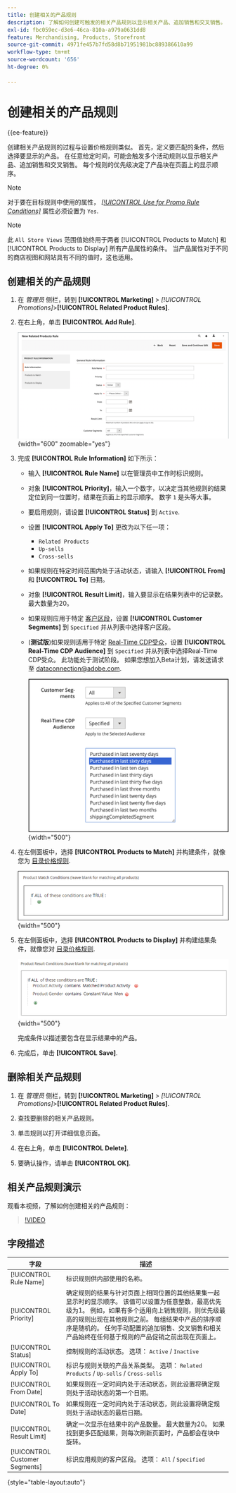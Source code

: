 ```yaml
---
title: 创建相关的产品规则
description: 了解如何创建可触发的相关产品规则以显示相关产品、追加销售和交叉销售。
exl-id: fbc059ec-d3e6-46ca-810a-a979a0631dd8
feature: Merchandising, Products, Storefront
source-git-commit: 4971fe457b7fd58d8b71951981bc889386610a99
workflow-type: tm+mt
source-wordcount: '656'
ht-degree: 0%

---
```


# 创建相关的产品规则

{{ee-feature}}

创建相关产品规则的过程与设置价格规则类似。 首先，定义要匹配的条件，然后选择要显示的产品。 在任意给定时间，可能会触发多个活动规则以显示相关产品、追加销售和交叉销售。 每个规则的优先级决定了产品块在页面上的显示顺序。

>[!NOTE]
>
>对于要在目标规则中使用的属性， [_[!UICONTROL Use for Promo Rule Conditions]_](../catalog/product-attributes.md) 属性必须设置为 `Yes`.

>[!NOTE]
>
>此 `All Store Views` 范围值始终用于两者 [!UICONTROL Products to Match] 和 [!UICONTROL Products to Display] 所有产品属性的条件。 当产品属性对于不同的商店视图和网站具有不同的值时，这也适用。

## 创建相关的产品规则

1. 在 _管理员_ 侧栏，转到 **[!UICONTROL Marketing]** > _[!UICONTROL Promotions]_>**[!UICONTROL Related Product Rules]**.

1. 在右上角，单击 **[!UICONTROL Add Rule]**.

   ![相关产品规则 — 信息](./assets/catalog-related-products-rule-information.png){width="600" zoomable="yes"}

1. 完成 **[!UICONTROL Rule Information]** 如下所示：

   - 输入 **[!UICONTROL Rule Name]** 以在管理员中工作时标识规则。

   - 对象 **[!UICONTROL Priority]**，输入一个数字，以决定当其他规则的结果定位到同一位置时，结果在页面上的显示顺序。 数字 `1` 是头等大事。

   - 要启用规则，请设置 **[!UICONTROL Status]** 到 `Active`.

   - 设置 **[!UICONTROL Apply To]** 更改为以下任一项：

      - `Related Products`
      - `Up-sells`
      - `Cross-sells`

   - 如果规则在特定时间范围内处于活动状态，请输入 **[!UICONTROL From]** 和 **[!UICONTROL To]** 日期。

   - 对象 **[!UICONTROL Result Limit]**，输入要显示在结果列表中的记录数。 最大数量为20。

   - 如果规则应用于特定 [客户区段](../customers/customer-segments.md)，设置 **[!UICONTROL Customer Segments]** 到 `Specified` 并从列表中选择客户区段。

   - (**测试版**)如果规则适用于特定 [Real-Time CDP受众](../customers/audience-activation.md)，设置 **[!UICONTROL Real-Time CDP Audience]** 到 `Specified` 并从列表中选择Real-Time CDP受众。 此功能处于测试阶段。 如果您想加入Beta计划，请发送请求至 [dataconnection@adobe.com](mailto:dataconnection@adobe.com).

     ![相关产品规则 — Real-Time CDP受众](./assets/rtcdp-related-products.png){width="500"}

1. 在左侧面板中，选择 **[!UICONTROL Products to Match]** 并构建条件，就像您为 [目录价格规则](price-rules-catalog.md).

   ![相关产品规则 — 要匹配的产品](./assets/catalog-related-products-match.png){width="500"}

1. 在左侧面板中，选择 **[!UICONTROL Products to Display]** 并构建结果条件，就像您对 [目录价格规则](price-rules-catalog.md).

   ![相关产品规则 — 要显示的产品](./assets/catalog-related-products-to-display.png){width="500"}

   完成条件以描述要包含在显示结果中的产品。

1. 完成后，单击 **[!UICONTROL Save]**.

## 删除相关产品规则

1. 在 _管理员_ 侧栏，转到 **[!UICONTROL Marketing]** > _[!UICONTROL Promotions]_>**[!UICONTROL Related Product Rules]**.

1. 查找要删除的相关产品规则。

1. 单击规则以打开详细信息页面。

1. 在右上角，单击 **[!UICONTROL Delete]**.

1. 要确认操作，请单击 **[!UICONTROL OK]**.

## 相关产品规则演示

观看本视频，了解如何创建相关的产品规则：

>[!VIDEO](https://video.tv.adobe.com/v/343837?quality=12&learn=on)

## 字段描述

| 字段 | 描述 |
|--- |--- |
| [!UICONTROL Rule Name] | 标识规则供内部使用的名称。 |
| [!UICONTROL Priority] | 确定规则的结果与针对页面上相同位置的其他结果集一起显示时的显示顺序。 该值可以设置为任意整数，最高优先级为1。 例如，如果有多个适用向上销售规则，则优先级最高的规则出现在其他规则之前。 每组结果中产品的排序顺序是随机的。 任何手动配置的追加销售、交叉销售和相关产品始终在任何基于规则的产品促销之前出现在页面上。 |
| [!UICONTROL Status] | 控制规则的活动状态。 选项： `Active` / `Inactive` |
| [!UICONTROL Apply To] | 标识与规则关联的产品关系类型。 选项： `Related Products` / `Up-sells` / `Cross-sells` |
| [!UICONTROL From Date] | 如果规则在一定时间内处于活动状态，则此设置将确定规则处于活动状态的第一个日期。 |
| [!UICONTROL To Date] | 如果规则在一定时间内处于活动状态，则此设置将确定规则处于活动状态的最后日期。 |
| [!UICONTROL Result Limit] | 确定一次显示在结果中的产品数量。 最大数量为20。 如果找到更多匹配结果，则每次刷新页面时，产品都会在块中旋转。 |
| [!UICONTROL Customer Segments] | 标识应用规则的客户区段。 选项： `All` / `Specified` |

{style="table-layout:auto"}
